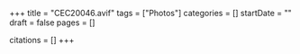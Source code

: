 +++
title = "CEC20046.avif"
tags = ["Photos"]
categories = []
startDate = ""
draft = false
pages = []

citations = []
+++
